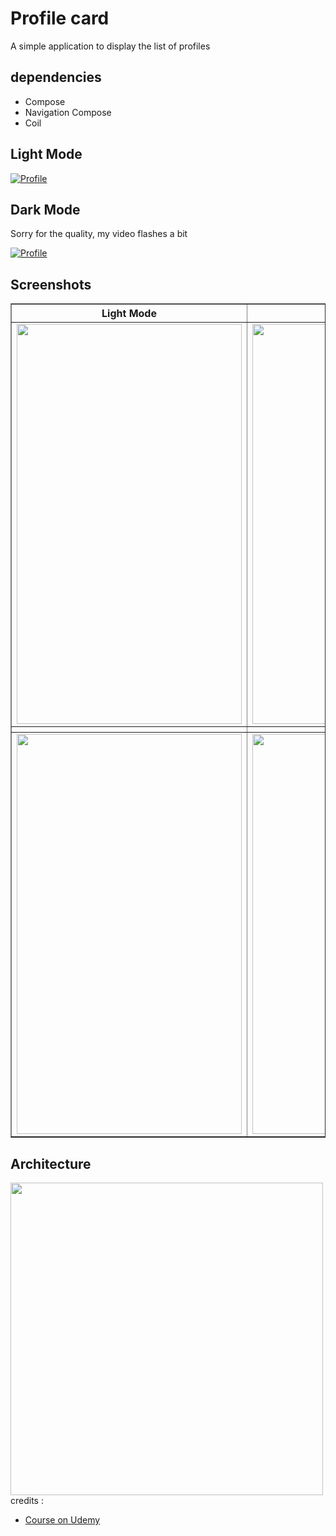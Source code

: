 # Profile card

A simple application to display the list of profiles

## dependencies
- Compose
- Navigation Compose
- Coil

## Light Mode

[![Profile](https://videoapi-muybridge.vimeocdn.com/animated-thumbnails/image/f7b3b9d9-3bed-423b-a079-694381a87ab9.gif?ClientID=vimeo-core-prod&Date=1672470745&Signature=2e52815ec327a2868bc44ade5a40773bcd915369)](https://videoapi-muybridge.vimeocdn.com/animated-thumbnails/image/f7b3b9d9-3bed-423b-a079-694381a87ab9.gif?ClientID=vimeo-core-prod&Date=1672470745&Signature=2e52815ec327a2868bc44ade5a40773bcd915369 "Light Mode")

<p>

</p>

## Dark Mode
Sorry for the quality, my video flashes a bit

[![Profile](https://videoapi-muybridge.vimeocdn.com/animated-thumbnails/image/e42d2acc-3c43-4c2e-aebd-3bad712e303e.gif?ClientID=vimeo-core-prod&Date=1672470888&Signature=0ebea00eb9aa2394ad2a20869aa5e6043e33695c)](https://videoapi-muybridge.vimeocdn.com/animated-thumbnails/image/e42d2acc-3c43-4c2e-aebd-3bad712e303e.gif?ClientID=vimeo-core-prod&Date=1672470888&Signature=0ebea00eb9aa2394ad2a20869aa5e6043e33695c "Dark Mode")

<p>

</p>

## Screenshots

<table border="1">
    <tr>
        <th align="center"> Light Mode </th>
        <th align="center"> Dark Mode </th>
    </tr>
    <tr>
        <td> <img src="https://i.imgur.com/78xW6ee.png" width=360 height=640 /> </td>
        <td> <img src="https://i.imgur.com/pxG24wV.png" width=360 height=640 /></td>
    </tr>
	<tr>
	 	<th> </th>
        <th> </th>
	</tr>
    <tr>
        <td> <img src="https://i.imgur.com/E8vzhvh.png" width=360 height=640 /></td>
        <td> <img src="https://i.imgur.com/CT7xkBv.png" width=360 height=640 /></td>
    </tr>
</table>

## Architecture
<img src="https://i.imgur.com/v5EiM83.jpg" width="500">
credits :

* [Course on Udemy](https://www.udemy.com/course/jetpack-compose-masterclass/)
